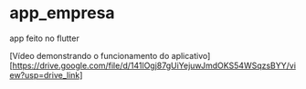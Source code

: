 # app_empresa
app feito no flutter

[Vídeo demonstrando o funcionamento do aplicativo][https://drive.google.com/file/d/141lOgj87gUiYejuwJmdOKS54WSqzsBYY/view?usp=drive_link]
